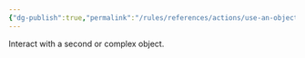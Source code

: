 ```yaml
---
{"dg-publish":true,"permalink":"/rules/references/actions/use-an-object/"}
---
```


Interact with a second or complex object.